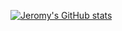 [![Jeromy's GitHub stats](https://github-readme-stats.vercel.app/api?username=Jeromy)](https://github.com/Jeromy/github-readme-stats)
